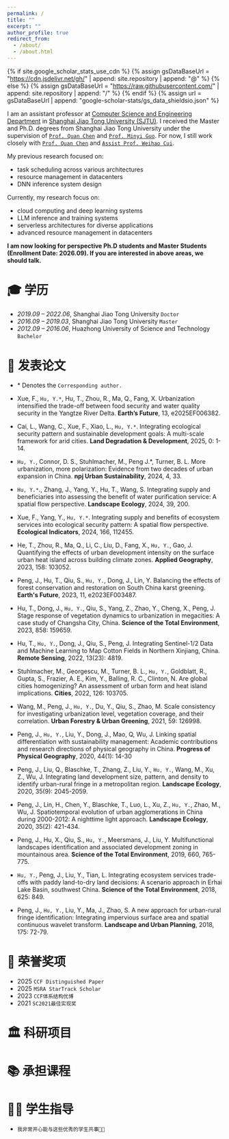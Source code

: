 ```yaml
---
permalink: /
title: ""
excerpt: ""
author_profile: true
redirect_from: 
  - /about/
  - /about.html
---
```


{% if site.google_scholar_stats_use_cdn %}
{% assign gsDataBaseUrl = "https://cdn.jsdelivr.net/gh/" | append: site.repository | append: "@" %}
{% else %}
{% assign gsDataBaseUrl = "https://raw.githubusercontent.com/" | append: site.repository | append: "/" %}
{% endif %}
{% assign url = gsDataBaseUrl | append: "google-scholar-stats/gs_data_shieldsio.json" %}

<span class='anchor' id='about-me'></span>

<!-- 2020年在<a href="http://www.ues.pku.edu.cn/old/szdw/qbjs/w/311950.htm" target="_blank">`王仰麟教授`</a>与<a href="http://www.ues.pku.edu.cn/jszy/pj/pjgrjl/47d5081a72b1402693d0ef0eac835be3.htm" target="_blank">`彭建教授`</a>指导下于北京大学获得博士学位，期间曾前往美国两院院士<a href="https://search.asu.edu/profile/1227885" target="_blank">`Billie Turner教授`</a>课题组进行联合培养。现主要从事景观格局与社会-生态过程领域的研究，发表国内外>期刊论文50余篇，含1篇Nature旗下期刊论文。 -->


I am an assistant professor at <a href="https://www.cs.sjtu.edu.cn/" target="_blank">Computer Science and Engineering Department</a> in <a href="https://www.sjtu.edu.cn/" target="_blank">Shanghai Jiao Tong University (SJTU)</a>. I received the Master and Ph.D. degrees from Shanghai Jiao Tong University under the supervision of <a href="https://www.cs.sjtu.edu.cn/~chen-quan/index_EN.html" target="_blank">`Prof. Quan Chen`</a> and <a href="https://cs.sjtu.edu.cn/~guo-my/" target="_blank">`Prof. Minyi Guo`</a>. For now, I still work closely with <a href="https://www.cs.sjtu.edu.cn/~chen-quan/index_EN.html" target="_blank">`Prof. Quan Chen`</a> and <a href="https://raphael-hao.top/" target="_blank">`Assist Prof. Weihao Cui`</a>.

My previous research focused on:
- task scheduling across various architectures
- resource management in datacenters
- DNN inference system design

Currently, my research focus on: 
- cloud computing and deep learning systems
- LLM inference and training systems
- serverless architectures for diverse applications
- advanced resource management in datacenters

**I am now looking for perspective Ph.D students and Master Students (Enrollment Date: 2026.09). If you are interested in above areas, we should talk.**

<span class='anchor' id='-xl'></span>

# 🎓 学历
- *2019.09 – 2022.06*, Shanghai Jiao Tong University        `Doctor`
- *2016.09 – 2019.03*, Shanghai Jiao Tong University        `Master`
- *2012.09 – 2016.06*, Huazhong University of Science and Technology         `Bachelor`

<!-- <span class='anchor' id='-xsjz'></span>

# 💻 学术兼职

- 2025-至今，《生态学报》 `青年编委`
- 2024-至今，《Human and Ecological Risk Assessment》 `副主编`
- 2024-至今，中国生态学会青年工作委员会 `副秘书长` -->

<span class='anchor' id='-fblw'></span>

# 📝 发表论文

- \* Denotes the `Corresponding author.`



- Xue, F., `Hu, Y.*`, Hu, T., Zhou, R., Ma, Q., Fang, X. Urbanization intensified the trade-off between food security and water quality security in the Yangtze River Delta. **Earth’s Future**, 13, e2025EF006382.
- Cai, L., Wang, C., Xue, F., Xiao, L., `Hu, Y.*`. Integrating ecological security pattern and sustainable development goals: A multi-scale framework for arid cities. **Land Degradation & Development**, 2025, 0: 1-14.
- `Hu, Y.`, Connor, D. S., Stuhlmacher, M., Peng J.*, Turner, B. L. More urbanization, more polarization: Evidence from two decades of urban expansion in China. **npj Urban Sustainability**, 2024, 4, 33.
- `Hu, Y.*`., Zhang, J., Yang, Y., Hu, T., Wang, S. Integrating supply and beneficiaries into assessing the benefit of water purification service: A spatial flow perspective. **Landscape Ecology**, 2024, 39, 200.
- Xue, F., Yang, Y., `Hu, Y.*`. Integrating supply and benefits of ecosystem services into ecological security pattern: A spatial flow perspective. **Ecological Indicators**, 2024, 166, 112455. 
- He, T., Zhou, R., Ma, Q., Li, C., Liu, D., Fang, X., `Hu, Y.`, Gao, J. Quantifying the effects of urban development intensity on the surface urban heat island across building climate zones. **Applied Geography**, 2023, 158: 103052.
- Peng, J., Hu, T., Qiu, S., `Hu, Y.`, Dong, J., Lin, Y. Balancing the effects of forest conservation and restoration on South China karst greening. **Earth's Future**, 2023, 11, e2023EF003487.
- Hu, T., Dong, J., `Hu, Y.`, Qiu, S., Yang, Z., Zhao, Y., Cheng, X., Peng, J. Stage response of vegetation dynamics to urbanization in megacities: A case study of Changsha City, China. **Science of the Total Environment**, 2023, 858: 159659.
- Hu, T., `Hu, Y.`, Dong, J., Qiu, S., Peng, J. Integrating Sentinel-1/2 Data and Machine Learning to Map Cotton Fields in Northern Xinjiang, China. **Remote Sensing**, 2022, 13(23): 4819.
- Stuhlmacher, M., Georgescu, M., Turner, B. L., `Hu, Y.`, Goldblatt, R., Gupta, S., Frazier, A. E., Kim, Y., Balling, R. C., Clinton, N. Are global cities homogenizing? An assessment of urban form and heat island implications. **Cities**, 2022, 126: 103705.
- Wang, M., Peng, J., `Hu, Y.`, Du, Y., Qiu, S., Zhao, M. Scale consistency for investigating urbanization level, vegetation coverage, and their correlation. **Urban Forestry & Urban Greening**, 2021, 59: 126998.
- Peng, J., `Hu, Y.`, Liu, Y., Dong, J., Mao, Q, Wu, J. Linking spatial differentiation with sustainability management: Academic contributions and research directions of physical geography in China. **Progress of Physical Geography**, 2020, 44(1): 14-30
- Peng, J., Liu, Q., Blaschke, T., Zhang, Z., Liu, Y., `Hu, Y.`, Wang, M., Xu, Z., Wu, J. Integrating land development size, pattern, and density to identify urban-rural fringe in a metropolitan region. **Landscape Ecology**, 2020, 35(9): 2045-2059.
- Peng, J., Lin, H., Chen, Y., Blaschke, T., Luo, L., Xu, Z., `Hu, Y.`, Zhao, M., Wu, J. Spatiotemporal evolution of urban agglomerations in China during 2000-2012: A nighttime light approach. **Landscape Ecology**, 2020, 35(2): 421-434.
- Peng, J., Hu, X., Qiu, S., `Hu, Y.`, Meersmans, J., Liu, Y. Multifunctional landscapes identification and associated development zoning in mountainous area. **Science of the Total Environment**, 2019, 660, 765-775.
- `Hu, Y.`, Peng, J., Liu, Y., Tian, L. Integrating ecosystem services trade-offs with paddy land-to-dry land decisions: A scenario approach in Erhai Lake Basin, southwest China. **Science of the Total Environment**, 2018, 625: 849.
- Peng, J., `Hu, Y.`, Liu, Y., Ma, J., Zhao, S. A new approach for urban-rural fringe identification: Integrating impervious surface area and spatial continuous wavelet transform. **Landscape and Urban Planning**, 2018, 175: 72-79.  

<span class='anchor' id='-ryjx'></span>

# 🏅 荣誉奖项
- 2025 `CCF Distinguished Paper`
- 2025 `MSRA StarTrack Scholar`
- 2023 `CCF体系结构优博`
- 2021 `SC2021最佳实现奖`

<span class='anchor' id='-kyxm'></span>

# 🏛️ 科研项目

<!-- - 2023-2025，**国家自然科学基金青年项目**，空间流动视角下水质净化服务惠益测度及其对景观格局演变的响应：以太湖流域为例（`主持`）
- 2023-2027，**科技部重点研发计划子课题**（2023YFF1304700），干旱区城市及其周边区域生态空间需水量精细化估算（`主持`）
- 2022-2023，**教育部地表过程与资源生态国家重点实验室开放课题**（2022-KF-03），太湖流域生态系统服务权衡分析及驱动识别：基于粮食-水-生态关联视角（`主持`）
- 2022-2023，**上海师范大学国家自然科学基金培育计划**（SK202219），太湖流域景观格局演变对水质净化服务的影响机制：基于空间流动视角（`主持`）
- 2022-2023，**上海高校青年教师培养资助计划项目**（ZZ202207005），课程思政改革要求下《地理科学导论》课堂教学设计（`主持`）
- 2023-2024，**上海高校市级重点课程**，地理科学导论（参与）
- 2019-2021，**国家自然科学基金国际（地区）合作与交流项目**（41911530080），陆-河交界面社会-经济-环境权衡管理（参与） -->

<span class='anchor' id='-cdkc'></span>

# 📚 承担课程

<!-- - 2023.1-至今，**景观与区域生态学**（3学分），本科生课程
- 2022.1-至今，**地理信息系统原理**（3学分），本科生课程
- 2021.9-至今，**地理科学导论**（3学分），本科生课程 -->

<span class='anchor' id='-xszd'></span>

# 🧑‍🎓 学生指导

- `我非常开心能与这些优秀的学生共事💖💖`
<!-- - 2024 **全国大学生节能减排社会实践与科技竞赛** `三等奖`（指导老师） 
- 2024 **上海市大学生节能减排社会实践与科技竞赛** `二等奖`（指导老师）
- 2024 **国家级大学生创新创业训练项目**（指导老师）
- 2024 **全国大学生创新发明大赛** `三等奖`（指导老师）
- 2024 **上海师范大学优秀毕业论文**（指导老师）
- 2023 **全国大学生自然资源科技作品大赛** `二等奖`（指导老师）
- 2023 **全国大学生生态环境管理科研创新大赛** `一等奖`（指导老师）
- 2023 **全国大学生生态环境管理科研创新大赛** `三等奖`（指导老师）
- 2023 **市级大学生创新创业训练项目**（指导老师）
- 2023 **市级大学生创新创业训练项目**（指导老师）
- 2022 **市级大学生创新创业训练项目**（指导老师） -->
